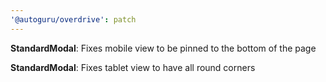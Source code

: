```yaml
---
'@autoguru/overdrive': patch
---
```


**StandardModal**: Fixes mobile view to be pinned to the bottom of the
page

**StandardModal**: Fixes tablet view to have all round corners

